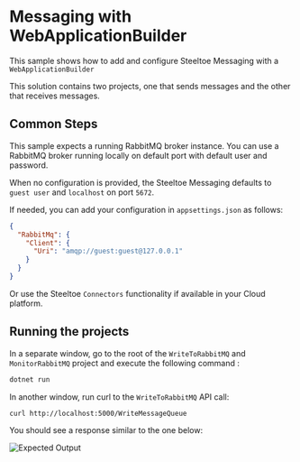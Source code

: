 # Messaging with WebApplicationBuilder

This sample shows how to add and configure Steeltoe Messaging with a `WebApplicationBuilder`

This solution contains two projects, one that sends messages and the other that receives messages.

## Common Steps

This sample expects a running RabbitMQ broker instance. You can use a RabbitMQ broker running locally on default port with default user and password.

When no configuration is provided, the Steeltoe Messaging defaults to `guest user` and `localhost` on port `5672`.

If needed, you can add your configuration in `appsettings.json` as follows:

```json
{
  "RabbitMq": {
    "Client": {
      "Uri": "amqp://guest:guest@127.0.0.1"
    }
  }
}

```

Or use the Steeltoe `Connectors` functionality if available in your Cloud platform. 

## Running the projects
In a separate window, go to the root of the `WriteToRabbitMQ` and `MonitorRabbitMQ` project and execute the following command :

```bash
dotnet run
```

In another window, run curl to the `WriteToRabbitMQ` API call:

```bash
curl http://localhost:5000/WriteMessageQueue
```
You should see a response similar to the one below:

![Expected Output](https://raw.githubusercontent.com/SteeltoeOSS/Samples/main/Messaging/src/RabbitMQWeb2/images/ExpectedOutput.PNG)
